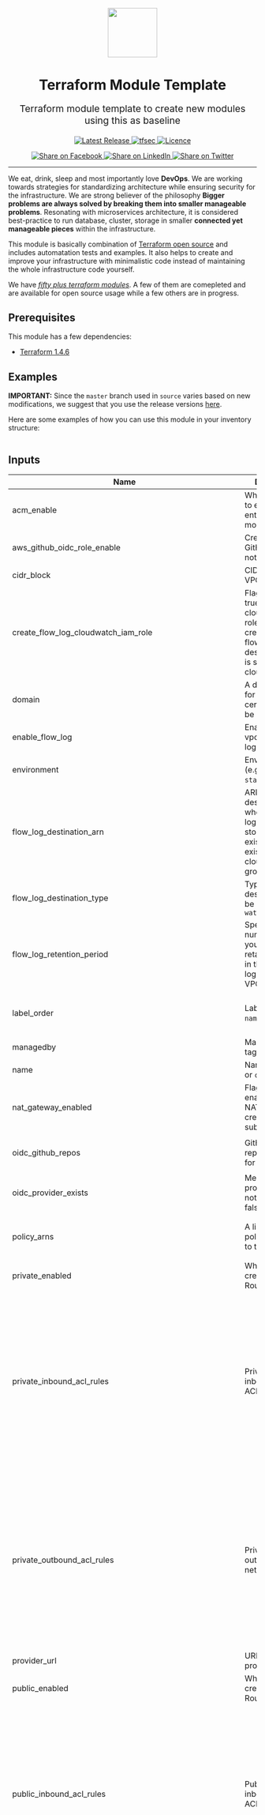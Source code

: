 <!-- This file was automatically generated by the `geine`. Make all changes to `README.yaml` and run `make readme` to rebuild this file. -->

<p align="center"> <img src="https://user-images.githubusercontent.com/50652676/62349836-882fef80-b51e-11e9-99e3-7b974309c7e3.png" width="100" height="100"></p>


<h1 align="center">
    Terraform Module Template
</h1>

<p align="center" style="font-size: 1.2rem;"> 
    Terraform module template to create new modules using this as baseline
     </p>

<p align="center">

<a href="https://github.com/clouddrove/terraform-module-template/releases/latest">
  <img src="https://img.shields.io/github/release/clouddrove/terraform-module-template.svg" alt="Latest Release">
</a>
<a href="">
  <img src="https://github.com/clouddrove/terraform-module-template/actions/workflows/tfsec.yml/badge.svg" alt="tfsec">
</a>
<a href="LICENSE.md">
  <img src="https://img.shields.io/badge/License-APACHE-blue.svg" alt="Licence">
</a>


</p>
<p align="center">

<a href='https://facebook.com/sharer/sharer.php?u=https://github.com/clouddrove/terraform-module-template'>
  <img title="Share on Facebook" src="https://user-images.githubusercontent.com/50652676/62817743-4f64cb80-bb59-11e9-90c7-b057252ded50.png" />
</a>
<a href='https://www.linkedin.com/shareArticle?mini=true&title=Terraform+Module+Template&url=https://github.com/clouddrove/terraform-module-template'>
  <img title="Share on LinkedIn" src="https://user-images.githubusercontent.com/50652676/62817742-4e339e80-bb59-11e9-87b9-a1f68cae1049.png" />
</a>
<a href='https://twitter.com/intent/tweet/?text=Terraform+Module+Template&url=https://github.com/clouddrove/terraform-module-template'>
  <img title="Share on Twitter" src="https://user-images.githubusercontent.com/50652676/62817740-4c69db00-bb59-11e9-8a79-3580fbbf6d5c.png" />
</a>

</p>
<hr>


We eat, drink, sleep and most importantly love **DevOps**. We are working towards strategies for standardizing architecture while ensuring security for the infrastructure. We are strong believer of the philosophy <b>Bigger problems are always solved by breaking them into smaller manageable problems</b>. Resonating with microservices architecture, it is considered best-practice to run database, cluster, storage in smaller <b>connected yet manageable pieces</b> within the infrastructure. 

This module is basically combination of [Terraform open source](https://www.terraform.io/) and includes automatation tests and examples. It also helps to create and improve your infrastructure with minimalistic code instead of maintaining the whole infrastructure code yourself.

We have [*fifty plus terraform modules*][terraform_modules]. A few of them are comepleted and are available for open source usage while a few others are in progress.




## Prerequisites

This module has a few dependencies: 
- [Terraform 1.4.6](https://learn.hashicorp.com/terraform/getting-started/install.html)







## Examples


**IMPORTANT:** Since the `master` branch used in `source` varies based on new modifications, we suggest that you use the release versions [here](https://github.com/clouddrove/terraform-module-template/releases).


Here are some examples of how you can use this module in your inventory structure:
```hcl
  ```






## Inputs

| Name | Description | Type | Default | Required |
|------|-------------|------|---------|:--------:|
| acm\_enable | Whether or not to enable the entire ACM module or not. | `bool` | `true` | no |
| aws\_github\_oidc\_role\_enable | Create aws oidc GitHUb role or not | `bool` | `false` | no |
| cidr\_block | CIDR for the VPC. | `string` | `"10.10.0.0/16"` | no |
| create\_flow\_log\_cloudwatch\_iam\_role | Flag to be set true when cloudwatch iam role is to be created when flow log destination type is set to cloudwatch logs. | `bool` | `true` | no |
| domain | A domain name for which the certificate should be issued. | `string` | `""` | no |
| enable\_flow\_log | Enable vpc\_flow\_log logs. | `bool` | `true` | no |
| environment | Environment (e.g. `prod`, `dev`, `staging`). | `string` | `""` | no |
| flow\_log\_destination\_arn | ARN of destination where vpc flow logs are to stored. Can be of existing s3 or existing cloudwatch log group. | `string` | `null` | no |
| flow\_log\_destination\_type | Type of flow log destination. Can be `s3` or `cloud-watch-logs` | `string` | `"s3"` | no |
| flow\_log\_retention\_period | Specifies the number of days you want to retain log events in the specified log group for VPC flow logs | `number` | `null` | no |
| label\_order | Label order, e.g. `name`,`environment`. | `list(string)` | <pre>[<br>  "environment",<br>  "name"<br>]</pre> | no |
| managedby | Managed by for tags | `string` | `"hello@clouddrove.com"` | no |
| name | Name  (e.g. `app` or `cluster`). | `string` | `""` | no |
| nat\_gateway\_enabled | Flag to enable/disable NAT Gateways creation in public subnets. | `bool` | `false` | no |
| oidc\_github\_repos | GitHub repository names for access | `list(string)` | <pre>[<br>  ""<br>]</pre> | no |
| oidc\_provider\_exists | Mention oidc provider exist or not in true or false | `bool` | `false` | no |
| policy\_arns | A list of ARNs of policies to attach to the IAM role. | `list(string)` | <pre>[<br>  "arn:aws:iam::aws:policy/AdministratorAccess"<br>]</pre> | no |
| private\_enabled | Whether to create private Route53 zone. | `bool` | `false` | no |
| private\_inbound\_acl\_rules | Private subnets inbound network ACLs | `any` | <pre>[<br>  {<br>    "cidr_block": "0.0.0.0/0",<br>    "from_port": 0,<br>    "protocol": "-1",<br>    "rule_action": "allow",<br>    "rule_number": 100,<br>    "to_port": 0<br>  },<br>  {<br>    "from_port": 0,<br>    "ipv6_cidr_block": "::/0",<br>    "protocol": "-1",<br>    "rule_action": "allow",<br>    "rule_number": 101,<br>    "to_port": 0<br>  }<br>]</pre> | no |
| private\_outbound\_acl\_rules | Private subnets outbound network ACLs | `any` | <pre>[<br>  {<br>    "cidr_block": "0.0.0.0/0",<br>    "from_port": 0,<br>    "protocol": "-1",<br>    "rule_action": "allow",<br>    "rule_number": 100,<br>    "to_port": 0<br>  },<br>  {<br>    "from_port": 0,<br>    "ipv6_cidr_block": "::/0",<br>    "protocol": "-1",<br>    "rule_action": "allow",<br>    "rule_number": 101,<br>    "to_port": 0<br>  }<br>]</pre> | no |
| provider\_url | URL for the OIDC provider | `string` | `"https://token.actions.githubusercontent.com"` | no |
| public\_enabled | Whether to create public Route53 zone. | `bool` | `true` | no |
| public\_inbound\_acl\_rules | Public subnets inbound network ACLs | `any` | <pre>[<br>  {<br>    "cidr_block": "0.0.0.0/0",<br>    "from_port": 0,<br>    "protocol": "-1",<br>    "rule_action": "allow",<br>    "rule_number": 100,<br>    "to_port": 0<br>  },<br>  {<br>    "from_port": 0,<br>    "ipv6_cidr_block": "::/0",<br>    "protocol": "-1",<br>    "rule_action": "allow",<br>    "rule_number": 101,<br>    "to_port": 0<br>  }<br>]</pre> | no |
| public\_outbound\_acl\_rules | Public subnets outbound network ACLs | `any` | <pre>[<br>  {<br>    "cidr_block": "0.0.0.0/0",<br>    "from_port": 0,<br>    "protocol": "-1",<br>    "rule_action": "allow",<br>    "rule_number": 100,<br>    "to_port": 0<br>  },<br>  {<br>    "from_port": 0,<br>    "ipv6_cidr_block": "::/0",<br>    "protocol": "-1",<br>    "rule_action": "allow",<br>    "rule_number": 101,<br>    "to_port": 0<br>  }<br>]</pre> | no |
| record\_enabled | Whether to create Route53 record set. | `bool` | `true` | no |
| records | List of objects of DNS records | `any` | `[]` | no |
| records\_force\_destroy | Whether to destroy all records (possibly managed outside of Terraform) in the zone when destroying the zone. | `bool` | `true` | no |
| region | Region (e.g. `us-east-1`, `us-east-2`, `ap-south-1`) | `string` | `""` | no |
| repository | Repository name for tags | `string` | `"https://github.com/clouddrove/terraform-aws-control-tower.git"` | no |
| role\_name | Name of the AWS IAM Role to create | `string` | `"github-oidc-terraform-role"` | no |
| route53\_enable | Enable Route53 to create or not. | `bool` | `true` | no |
| saml\_arn | The ARN of the IAM SAML identity provider. | `string` | `""` | no |
| self\_saml\_arn | The ARN of the IAM SAML identity provider for the self service portal. | `string` | `""` | no |
| sg\_enable | Whether or not to enable the entire SECURITY-GROUP module. | `bool` | `true` | no |
| single\_nat\_gateway | Enable for only single NAT Gateway in one Availability Zone | `bool` | `false` | no |
| split\_tunnel\_enable | Indicates whether split-tunnel is enabled on VPN endpoint. | `bool` | `false` | no |
| ssh\_allow\_ip | List of IP's to allowed for http\_https traffic | `string` | `""` | no |
| subject\_alternative\_names | Set of domains that should be SANs in the issued certificate. To remove all elements of a previously configured list, set this value equal to an empty list ([]) or use the terraform taint command to trigger recreation. | `list(any)` | `[]` | no |
| subnet\_enable | Enable subnet to create or not. | `bool` | `true` | no |
| subnet\_type | Type of subnets to create (`private`, `public` or `public-private` ). | `string` | `""` | no |
| tgw\_hub\_auto\_accept\_shared\_attachments | Whether resource attachment requests are automatically accepted. Valid values: disable, enable. Default value: disable. | `string` | `"enable"` | no |
| tgw\_hub\_create | Whether or not to create a Transit Gateway. | `bool` | `true` | no |
| tgw\_hub\_description | Description of the Hub Transit Gateway | `string` | `"This transit gateway hub is created for centerlised vpc peering"` | no |
| tgw\_hub\_destination\_cidr | The destination CIDR block (VPC). | `list(any)` | `[]` | no |
| tgw\_hub\_enable | Enable subnet to create or not. | `bool` | `false` | no |
| tgw\_hub\_resource\_share\_account\_ids | Ids of the account where the Transit Gateway should be shared. | `list(any)` | `[]` | no |
| tgw\_hub\_resource\_share\_allow\_external\_principals | Whether or not to allow external principals for the Resource Share for the Transit Gateway. | `bool` | `true` | no |
| tgw\_hub\_resource\_share\_enable | Whether or not to create a Resource Share for the Transit Gateway. | `bool` | `true` | no |
| tgw\_hub\_transit\_gateway\_default\_route\_table\_association | Boolean whether the VPC Attachment should be associated with the EC2 Transit Gateway association default route table. This cannot be configured or perform drift detection with Resource Access Manager shared EC2 Transit Gateways. Default value: true. | `bool` | `true` | no |
| tgw\_hub\_transit\_gateway\_default\_route\_table\_propagation | Boolean whether the VPC Attachment should propagate routes with the EC2 Transit Gateway propagation default route table. This cannot be configured or perform drift detection with Resource Access Manager shared EC2 Transit Gateways. Default value: true. | `bool` | `true` | no |
| tgw\_spoke\_aws\_ram\_resource\_share\_accepter | Whether resource attachment requests are automatically accepted. Valid values: disable, enable. Default value: disable. | `bool` | `true` | no |
| tgw\_spoke\_create | Whether or not to create a Transit Gateway. | `bool` | `false` | no |
| tgw\_spoke\_description | Description of the Spoke Transit Gateway | `string` | `"This transit gateway spoke is created for centerlised vpc peering"` | no |
| tgw\_spoke\_destination\_cidr | The destination CIDR block (VPC 1). | `list(any)` | `[]` | no |
| tgw\_spoke\_enable | Enable subnet to create or not. | `bool` | `false` | no |
| tgw\_spoke\_resource\_share\_arn | Whether resource attachment requests are automatically accepted. Valid values: disable, enable. Default value: disable. | `string` | `""` | no |
| tgw\_spoke\_transit\_gateway\_default\_route\_table\_association | Boolean whether the VPC Attachment should be associated with the EC2 Transit Gateway association default route table. This cannot be configured or perform drift detection with Resource Access Manager shared EC2 Transit Gateways. Default value: true. | `bool` | `true` | no |
| tgw\_spoke\_transit\_gateway\_default\_route\_table\_propagation | Boolean whether the VPC Attachment should propagate routes with the EC2 Transit Gateway propagation default route table. This cannot be configured or perform drift detection with Resource Access Manager shared EC2 Transit Gateways. Default value: true. | `bool` | `true` | no |
| tgw\_spoke\_transit\_gateway\_id | The ID of gateway id. | `string` | `null` | no |
| validation\_method | Which method to use for validation, DNS or EMAIL. | `string` | `"DNS"` | no |
| vpc\_enable | Enable vpc to create or not. | `bool` | `true` | no |
| vpn\_authentication\_type | The type of client authentication to be used. Valid values are `federated-authentication` , `certificate-authentication` | `string` | `"certificate-authentication"` | no |
| vpn\_cidr\_block | Client VPN CIDR | `string` | `""` | no |
| vpn\_enable | Enable vpn to create or not. | `bool` | `false` | no |
| vpn\_network\_cidr | Client Network CIDR | `list(any)` | <pre>[<br>  "0.0.0.0/0"<br>]</pre> | no |
| vpn\_organization\_name | Name of organization to use in private certificate | `string` | `"clouddrove.ca"` | no |
| vpn\_route\_cidr | Client Route CIDR | `list(any)` | <pre>[<br>  "0.0.0.0/0",<br>  "0.0.0.0/0",<br>  "0.0.0.0/0"<br>]</pre> | no |

## Outputs

| Name | Description |
|------|-------------|
| acm\_arn | The ARN of the Certificate. |
| acm\_certificate\_domain\_validation\_options | A list of attributes to feed into other resources to complete certificate validation. Can have more than one element, e.g. if SANs are defined. Only set if DNS-validation was used. |
| acm\_certificate\_status | Status of the certificate. |
| arn | Amazon Resource Name (ARN) of VPC |
| cert | A mapping of tags to assign to the certificate. |
| id | The ID of the Certificate. |
| igw\_id | The ID of the Internet Gateway. |
| ipv6\_cidr\_block | The IPv6 CIDR block. |
| ipv6\_cidr\_block\_network\_border\_group | The IPv6 Network Border Group Zone name |
| ipv6\_egress\_only\_igw\_id | The ID of the egress-only Internet Gateway |
| key | A mapping of tags to assign to the key. |
| prefix\_list\_id | The ID of the prefix list. |
| private\_acl | The ID of the network ACL. |
| private\_route\_tables\_id | The ID of the routing table. |
| private\_subnet\_cidrs | CIDR blocks of the created private subnets. |
| private\_subnet\_cidrs\_ipv6 | CIDR blocks of the created private subnets. |
| private\_subnet\_id | The ID of the private subnet. |
| private\_tags | A mapping of private tags to assign to the resource. |
| public\_acl | The ID of the network ACL. |
| public\_route\_tables\_id | The ID of the routing table. |
| public\_subnet\_cidrs | CIDR blocks of the created public subnets. |
| public\_subnet\_cidrs\_ipv6 | CIDR blocks of the created public subnets. |
| public\_subnet\_id | The ID of the subnet. |
| public\_tags | A mapping of public tags to assign to the resource. |
| security\_group\_arn | IDs on the AWS Security Groups associated with the instance. |
| security\_group\_id | IDs on the AWS Security Groups associated with the instance. |
| security\_group\_tags | A mapping of public tags to assign to the resource. |
| sg\_id | The ID of the SG for Client VPN. |
| tgw\_hub\_ec2\_transit\_gateway\_arn | EC2 Transit Gateway Amazon Resource Name (ARN) |
| tgw\_hub\_ec2\_transit\_gateway\_association\_default\_route\_table\_id | Identifier of the default association route table |
| tgw\_hub\_ec2\_transit\_gateway\_owner\_id | Identifier of the AWS account that owns the EC2 Transit Gateway |
| tgw\_hub\_ec2\_transit\_gateway\_propagation\_default\_route\_table\_id | Identifier of the default propagation route table |
| tgw\_hub\_ec2\_transit\_gateway\_route\_table\_id | EC2 Transit Gateway Route Table identifier |
| tgw\_hub\_ec2\_transit\_gateway\_vpc\_attachment | Map of EC2 Transit Gateway VPC Attachment attributes |
| tgw\_hub\_ec2\_transit\_gateway\_vpc\_attachment\_ids | List of EC2 Transit Gateway VPC Attachment identifiers |
| tgw\_hub\_ram\_principal\_association\_id | The Amazon Resource Name (ARN) of the Resource Share and the principal, separated by a comma |
| tgw\_hub\_ram\_resource\_share\_id | The Amazon Resource Name (ARN) of the resource share |
| tgw\_hub\_resource\_share\_arn | The ARN  of the RAM. |
| tgw\_hub\_transit\_gateway\_id | The ID of the Transit Gateway. |
| tgw\_spoke\_ec2\_transit\_gateway\_arn | EC2 Transit Gateway Amazon Resource Name (ARN) |
| tgw\_spoke\_ec2\_transit\_gateway\_association\_default\_route\_table\_id | Identifier of the default association route table |
| tgw\_spoke\_ec2\_transit\_gateway\_owner\_id | Identifier of the AWS account that owns the EC2 Transit Gateway |
| tgw\_spoke\_ec2\_transit\_gateway\_propagation\_default\_route\_table\_id | Identifier of the default propagation route table |
| tgw\_spoke\_ec2\_transit\_gateway\_route\_table\_id | EC2 Transit Gateway Route Table identifier |
| tgw\_spoke\_ec2\_transit\_gateway\_vpc\_attachment | Map of EC2 Transit Gateway VPC Attachment attributes |
| tgw\_spoke\_ec2\_transit\_gateway\_vpc\_attachment\_ids | List of EC2 Transit Gateway VPC Attachment identifiers |
| tgw\_spoke\_ram\_principal\_association\_id | The Amazon Resource Name (ARN) of the Resource Share and the principal, separated by a comma |
| tgw\_spoke\_ram\_resource\_share\_id | The Amazon Resource Name (ARN) of the resource share |
| tgw\_spoke\_resource\_share\_arn | The ARN  of the RAM. |
| tgw\_spoke\_transit\_gateway\_id | The ID of the Transit Gateway. |
| validation\_route53\_record\_fqdns | List of FQDNs built using the zone domain and name. |
| vpc\_arn | The ARN of the VPC |
| vpc\_cidr\_block | The CIDR block of the VPC. |
| vpc\_default\_network\_acl\_id | The ID of the network ACL created by default on VPC creation. |
| vpc\_default\_route\_table\_id | The ID of the route table created by default on VPC creation. |
| vpc\_default\_security\_group\_id | The ID of the security group created by default on VPC creation. |
| vpc\_id | The ID of the VPC. |
| vpc\_ipv6\_association\_id | The association ID for the IPv6 CIDR block. |
| vpc\_main\_route\_table\_id | The ID of the main route table associated with this VPC. |
| vpn\_arn | The ARN of the Client VPN endpoint. |
| vpn\_dns\_name | VPN DNS name |
| vpn\_id | The ID of the Client VPN endpoint. |
| zone\_id | The Hosted Zone ID. This can be referenced by zone records. |




## Testing
In this module testing is performed with [terratest](https://github.com/gruntwork-io/terratest) and it creates a small piece of infrastructure, matches the output like ARN, ID and Tags name etc and destroy infrastructure in your AWS account. This testing is written in GO, so you need a [GO environment](https://golang.org/doc/install) in your system. 

You need to run the following command in the testing folder:
```hcl
  go test -run Test
```



## Feedback 
If you come accross a bug or have any feedback, please log it in our [issue tracker](https://github.com/clouddrove/terraform-module-template/issues), or feel free to drop us an email at [hello@clouddrove.com](mailto:hello@clouddrove.com).

If you have found it worth your time, go ahead and give us a ★ on [our GitHub](https://github.com/clouddrove/terraform-module-template)!

## About us

At [CloudDrove][website], we offer expert guidance, implementation support and services to help organisations accelerate their journey to the cloud. Our services include docker and container orchestration, cloud migration and adoption, infrastructure automation, application modernisation and remediation, and performance engineering.

<p align="center">We are <b> The Cloud Experts!</b></p>
<hr />
<p align="center">We ❤️  <a href="https://github.com/clouddrove">Open Source</a> and you can check out <a href="https://github.com/clouddrove">our other modules</a> to get help with your new Cloud ideas.</p>

  [website]: https://clouddrove.com
  [github]: https://github.com/clouddrove
  [linkedin]: https://cpco.io/linkedin
  [twitter]: https://twitter.com/clouddrove/
  [email]: https://clouddrove.com/contact-us.html
  [terraform_modules]: https://github.com/clouddrove?utf8=%E2%9C%93&q=terraform-&type=&language=
